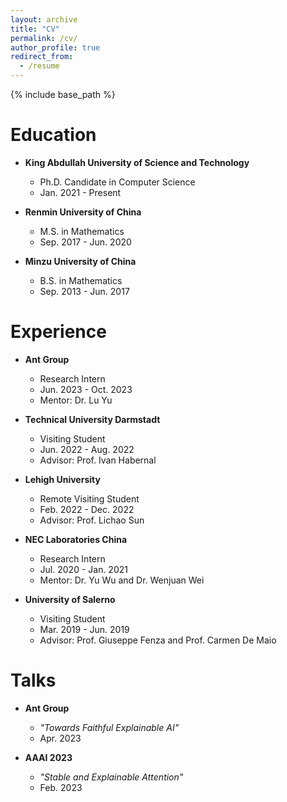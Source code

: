 ```yaml
---
layout: archive
title: "CV"
permalink: /cv/
author_profile: true
redirect_from:
  - /resume
---
```


{% include base_path %}

Education
======
* <b>King Abdullah University of Science and Technology</b>
  * Ph.D. Candidate in Computer Science
  * Jan. 2021 - Present

* <b>Renmin University of China</b>
  * M.S. in Mathematics
  * Sep. 2017 - Jun. 2020

* <b>Minzu University of China</b>
  * B.S. in Mathematics
  * Sep. 2013 - Jun. 2017

Experience
======
* <b>Ant Group</b>
  * Research Intern
  * Jun. 2023 - Oct. 2023
  * Mentor: Dr. Lu Yu

* <b>Technical University Darmstadt</b>
  * Visiting Student
  * Jun. 2022 - Aug. 2022
  * Advisor: Prof. Ivan Habernal

* <b>Lehigh University</b>
  * Remote Visiting Student
  * Feb. 2022 - Dec. 2022
  * Advisor: Prof. Lichao Sun

* <b>NEC Laboratories China</b>
  * Research Intern
  * Jul. 2020 - Jan. 2021
  * Mentor: Dr. Yu Wu and  Dr. Wenjuan Wei

* <b>University of Salerno</b>
  * Visiting Student
  * Mar. 2019 - Jun. 2019
  * Advisor: Prof. Giuseppe Fenza and Prof. Carmen De Maio

Talks
======
* <b>Ant Group</b>
  * *"Towards Faithful Explainable AI"*
  * Apr. 2023

* <b>AAAI 2023</b>
  * *"Stable and Explainable Attention"*
  * Feb. 2023
